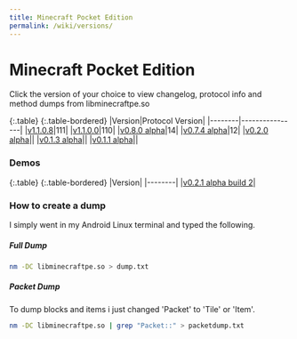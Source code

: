 ```yaml
---
title: Minecraft Pocket Edition
permalink: /wiki/versions/
---
```

# Minecraft Pocket Edition
Click the version of your choice to view changelog, protocol info and method dumps from libminecraftpe.so

{:.table}
{:.table-bordered}
|Version|Protocol Version|
|--------|----------------|
|[v1.1.0.8](1.1.0.8/)|111|
|[v1.1.0.0](1.1.0.0/)|110|
|[v0.8.0 alpha](0.8.0/)|14|
|[v0.7.4 alpha](0.7.4/)|12|
|[v0.2.0 alpha](0.2.0/)||
|[v0.1.3 alpha](0.1.3/)||
|[v0.1.1 alpha](0.1.1/)||
  
### Demos
{:.table}
{:.table-bordered}
|Version|
|--------|
|[v0.2.1 alpha build 2](demo/0.2.1.2)|


### How to create a dump
I simply went in my Android Linux terminal and typed the following.

##### Full Dump

```bash
nm -DC libminecraftpe.so > dump.txt
```

##### Packet Dump
To dump blocks and items i just changed 'Packet' to 'Tile' or 'Item'.

```bash
nm -DC libminecraftpe.so | grep "Packet::" > packetdump.txt
```
